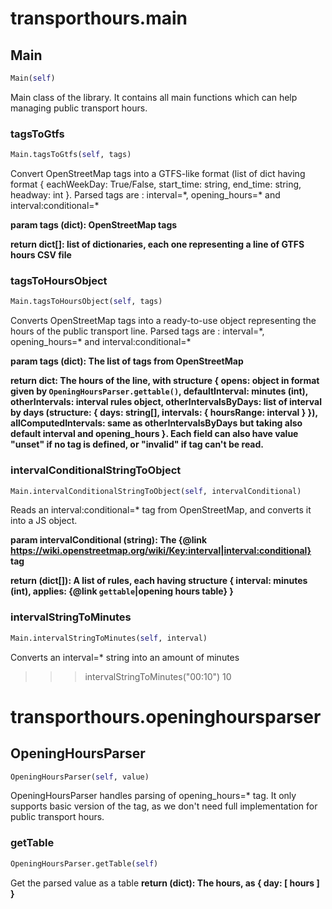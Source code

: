 # transporthours.main

## Main
```python
Main(self)
```

Main class of the library.
It contains all main functions which can help managing public transport hours.

### tagsToGtfs
```python
Main.tagsToGtfs(self, tags)
```

Convert OpenStreetMap tags into a GTFS-like format (list of dict having format { eachWeekDay: True/False, start_time: string, end_time: string, headway: int }.
Parsed tags are : interval=\*, opening_hours=\* and interval:conditional=\*

__param tags (dict): OpenStreetMap tags__

__return dict[]: list of dictionaries, each one representing a line of GTFS hours CSV file__


### tagsToHoursObject
```python
Main.tagsToHoursObject(self, tags)
```

Converts OpenStreetMap tags into a ready-to-use object representing the hours of the public transport line.
Parsed tags are : interval=\*, opening_hours=\* and interval:conditional=\*

__param tags (dict): The list of tags from OpenStreetMap__

__return dict: The hours of the line, with structure { opens: object in format given by `OpeningHoursParser.gettable()`, defaultInterval: minutes (int), otherIntervals: interval rules object, otherIntervalsByDays: list of interval by days (structure: { days: string[], intervals: { hoursRange: interval } }), allComputedIntervals: same as otherIntervalsByDays but taking also default interval and opening_hours }. Each field can also have value "unset" if no tag is defined, or "invalid" if tag can't be read.__


### intervalConditionalStringToObject
```python
Main.intervalConditionalStringToObject(self, intervalConditional)
```

Reads an interval:conditional=* tag from OpenStreetMap, and converts it into a JS object.

__param intervalConditional (string): The {@link https://wiki.openstreetmap.org/wiki/Key:interval|interval:conditional} tag__

__return (dict[]): A list of rules, each having structure { interval: minutes (int), applies: {@link `gettable`|opening hours table} }__


### intervalStringToMinutes
```python
Main.intervalStringToMinutes(self, interval)
```

Converts an interval=* string into an amount of minutes

>>> intervalStringToMinutes("00:10")
10

# transporthours.openinghoursparser

## OpeningHoursParser
```python
OpeningHoursParser(self, value)
```

OpeningHoursParser handles parsing of opening_hours=* tag.
It only supports basic version of the tag, as we don't need full implementation for public transport hours.

### getTable
```python
OpeningHoursParser.getTable(self)
```

Get the parsed value as a table
__return (dict): The hours, as { day: [ hours ] }__


